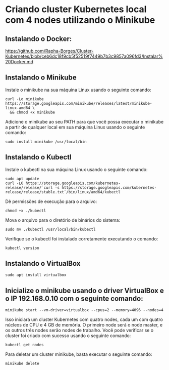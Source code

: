 # Criando cluster Kubernetes local com 4 nodes utilizando o Minikube

## Instalando o Docker:

https://github.com/Rapha-Borges/Cluster-Kubernetes/blob/ceb6dc18f9cb5f52519f7449b7b3c9857a096fd3/Instalar%20Docker.md

## Instalando o Minikube

Instale o minikube na sua máquina Linux usando o seguinte comando:

```
curl -Lo minikube https://storage.googleapis.com/minikube/releases/latest/minikube-linux-amd64 \
  && chmod +x minikube
```

Adicione o minikube ao seu PATH para que você possa executar o minikube a partir de qualquer local em sua máquina Linux usando o seguinte comando:

```
sudo install minikube /usr/local/bin
```

## Instalando o Kubectl

Instale o kubectl na sua máquina Linux usando o seguinte comando:

```
sudo apt update
curl -LO https://storage.googleapis.com/kubernetes-release/release/`curl -s https://storage.googleapis.com/kubernetes-release/release/stable.txt`/bin/linux/amd64/kubectl
```

Dê permissões de execução para o arquivo:

```
chmod +x ./kubectl
```

Mova o arquivo para o diretório de binários do sistema:

```
sudo mv ./kubectl /usr/local/bin/kubectl
```

Verifique se o kubectl foi instalado corretamente executando o comando:

```
kubectl version
```

## Instalando o VirtualBox

```
sudo apt install virtualbox
```

## Inicialize o minikube usando o driver VirtualBox e o IP 192.168.0.10 com o seguinte comando:

```
minikube start --vm-driver=virtualbox --cpus=2 --memory=4096 --nodes=4
```

Isso iniciará um cluster Kubernetes com quatro nodes, cada um com quatro núcleos de CPU e 4 GB de memória. O primeiro node será o node master, e os outros três nodes serão nodes de trabalho. Você pode verificar se o cluster foi criado com sucesso usando o seguinte comando:

```
kubectl get nodes
```

Para deletar um cluster minikube, basta executar o seguinte comando:

```
minikube delete
```
